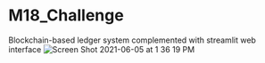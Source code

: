 # M18_Challenge
Blockchain-based ledger system complemented with streamlit web interface
![Screen Shot 2021-06-05 at 1 36 19 PM](https://user-images.githubusercontent.com/75816354/120904937-ca875380-c603-11eb-8397-97b5f7daf652.png)
